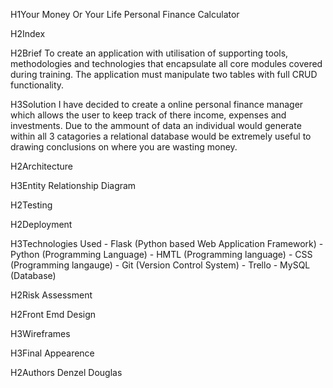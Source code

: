 H1Your Money Or Your Life Personal Finance Calculator

H2Index

H2Brief
To create an application with utilisation of supporting tools, methodologies and technologies that encapsulate all core modules covered during training. The application must manipulate two tables with full CRUD functionality.

H3Solution
I have decided to create a online personal finance manager which allows the user to keep track of there income, expenses and investments. Due to the ammount of data an individual would generate within all 3 catagories a relational database would be extremely useful to drawing conclusions on where you are wasting money. 

H2Architecture

H3Entity Relationship Diagram


H2Testing


H2Deployment

H3Technologies Used
    - Flask (Python based Web Application Framework)
    - Python (Programming Language)
    - HMTL (Programming language)
    - CSS (Programming langauge)
    - Git (Version Control System)
    - Trello
    - MySQL (Database)

H2Risk Assessment


H2Front Emd Design

H3Wireframes

H3Final Appearence


H2Authors
Denzel Douglas




